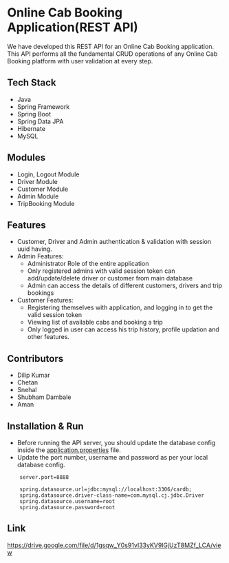 
# Online Cab Booking Application(REST API)

We have developed this REST API for an Online Cab Booking application. This API performs all the fundamental CRUD operations of any Online Cab Booking platform with user validation at every step.

## Tech Stack

* Java
* Spring Framework
* Spring Boot
* Spring Data JPA
* Hibernate
* MySQL

## Modules

* Login, Logout Module
* Driver Module
* Customer Module
* Admin Module
* TripBooking Module

## Features

* Customer, Driver and Admin authentication & validation with session uuid having.
* Admin Features:
    * Administrator Role of the entire application
    * Only registered admins with valid session token can add/update/delete driver or customer from main database
    * Admin can access the details of different customers, drivers and trip bookings
* Customer Features:
    * Registering themselves with application, and logging in to get the valid session token
    * Viewing list of available cabs and booking a trip
    * Only logged in user can access his trip history, profile updation and other features.

## Contributors

* Dilip Kumar
* Chetan
* Snehal
* Shubham Dambale
* Aman

## Installation & Run

* Before running the API server, you should update the database config inside the [application.properties](E-Commerce-Backend\src\main\resources\application.properties) file. 
* Update the port number, username and password as per your local database config.

```
    server.port=8888

    spring.datasource.url=jdbc:mysql://localhost:3306/cardb;
    spring.datasource.driver-class-name=com.mysql.cj.jdbc.Driver
    spring.datasource.username=root
    spring.datasource.password=root

```
## Link
https://drive.google.com/file/d/1gsqw_Y0s91vI33yKV9lGjUzT8MZf_LCA/view

